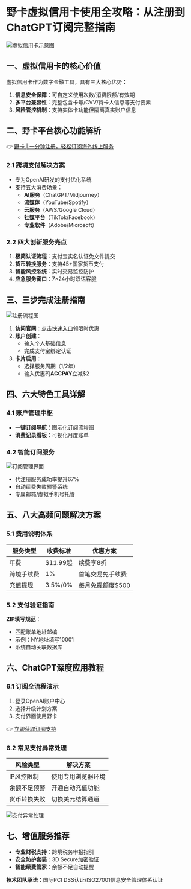 # 野卡虚拟信用卡使用全攻略：从注册到ChatGPT订阅完整指南

![虚拟信用卡示意图](https://bbtdd.com/wp-content/uploads/img/34407465326344.webp)

## 一、虚拟信用卡的核心价值
虚拟信用卡作为数字金融工具，具有三大核心优势：
1. **信息安全保障**：可自定义使用次数/消费限额/有效期
2. **多平台兼容性**：完整包含卡号/CVV/持卡人信息等支付要素
3. **风险管控机制**：支持实体卡功能但隔离真实账户信息

## 二、野卡平台核心功能解析
👉 [野卡 | 一分钟注册，轻松订阅海外线上服务](https://bbtdd.com/yeka)

### 2.1 跨境支付解决方案
- 专为OpenAI研发的支付优化系统
- 支持五大消费场景：
  - **AI服务**（ChatGPT/Midjourney）
  - **流媒体**（YouTube/Spotify）
  - **云服务**（AWS/Google Cloud）
  - **社媒平台**（TikTok/Facebook）
  - **专业软件**（Adobe/Microsoft）

### 2.2 四大创新服务亮点
1. **极简认证流程**：支付宝实名认证免文件提交
2. **货币转换服务**：支持45+国家货币支付
3. **智能风控系统**：实时交易监控防护
4. **应急服务窗口**：7×24小时双语客服

## 三、三步完成注册指南
![注册流程图](https://bbtdd.com/wp-content/uploads/img/47335404.webp)
1. **访问官网**：点击[快速入口](https://bbtdd.com/yeka)领限时优惠
2. **账户创建**：
   - 输入个人基础信息
   - 完成支付宝绑定认证
3. **卡片启用**：
   - 选择服务周期（1/2年）
   - 输入优惠码**ACCPAY**立减$2

## 四、六大特色工具详解
### 4.1 账户管理中枢
- **一键订阅导航**：图示化订阅流程图
- **消费记录看板**：可视化月度账单

### 4.2 智能订阅服务
![订阅管理界面](https://bbtdd.com/wp-content/uploads/img/0919757079177683.webp)
- 代注册服务成功率提升67%
- 自动续费失败预警系统
- 专属邮箱/虚拟手机号托管

## 五、八大高频问题解决方案
### 5.1 费用说明体系
| 服务类型       | 收费标准    | 优惠方案         |
|----------------|-------------|------------------|
| 年费           | $11.99起    | 续费享8折        |
| 跨境手续费     | 1%          | 首笔交易免手续费 |
| 充值提现       | 3.5%/0%     | 每月免提额度$500 |

### 5.2 支付验证指南
**ZIP填写规范**：
- 匹配账单地址邮编
- 示例：NY地址填写10001
- 系统自动关联数据库

## 六、ChatGPT深度应用教程
### 6.1 订阅全流程演示
1. 登录OpenAI账户中心
2. 选择升级计划方案
3. 支付界面使用野卡

👉 [立即获取订阅支持](https://bbtdd.com/yeka)

### 6.2 常见支付异常处理
**风险类型** | **解决方案** 
---|---
IP风控限制 | 使用专用浏览器环境 
余额不足预警 | 开通自动充值功能 
货币转换失败 | 切换美元结算通道 

![支付异常处理](https://bbtdd.com/wp-content/uploads/img/9453615305535.webp)

## 七、增值服务推荐
- **专业财税支持**：跨境税务申报指引
- **安全防护套装**：3D Secure加密验证
- **智能续费管家**：余额不足自动提醒

**技术团队承诺**：国际PCI DSS认证/ISO27001信息安全管理体系认证